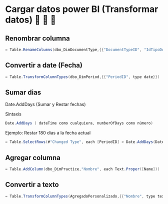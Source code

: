 # Cargar datos power BI (Transformar datos) :green_book: :green_book: :green_book:

## Renombrar columna

```C#
= Table.RenameColumns(dbo_DimDocumentType,{{"DocumentTypeID", "IdTipoDocumento"}, {"Name", "TipoDeDocumento"}})
```
## Convertir a date (Fecha)
```C#
= Table.TransformColumnTypes(dbo_DimPeriod,{{"PeriodID", type date}})
```
## Sumar dias
  Date.AddDays (Sumar y Restar fechas)

  Sintaxis
  ```C#
  Date.AddDays ( dateTime como cualquiera, numberOfDays como número)
  ```
  Ejemplo: Restar 180 dias a la fecha actual
  ```C#
  = Table.SelectRows(#"Changed Type", each [PeriodID] > Date.AddDays(DateTime.Date(DateTime.LocalNow()),-180))
  ```
## Agregar columna
```C#
= Table.AddColumn(dbo_DimPractice,"Nombre", each Text.Proper([Name]))
```
## Convertir a texto
```C#
= Table.TransformColumnTypes(AgregadoPersonalizado,{{"Nombre", type text}})
```
